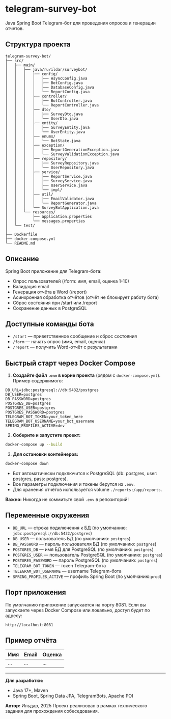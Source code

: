 # telegram-survey-bot

Java Spring Boot Telegram-бот для проведения опросов и генерации отчетов.

## Структура проекта

```
telegram-survey-bot/
├── src/
│   ├── main/
│   │   ├── java/ru/ildar/surveybot/
│   │   │   ├── config/
│   │   │   │   ├── AsyncConfig.java
│   │   │   │   ├── BotConfig.java
│   │   │   │   ├── DatabaseConfig.java
│   │   │   │   └── ReportConfig.java
│   │   │   ├── controller/
│   │   │   │   ├── BotController.java
│   │   │   │   └── ReportController.java
│   │   │   ├── dto/
│   │   │   │   ├── SurveyDto.java
│   │   │   │   └── UserDto.java
│   │   │   ├── entity/
│   │   │   │   ├── SurveyEntity.java
│   │   │   │   └── UserEntity.java
│   │   │   ├── enums/
│   │   │   │   └── BotState.java
│   │   │   ├── exception/
│   │   │   │   ├── ReportGenerationException.java
│   │   │   │   └── SurveyValidationException.java
│   │   │   ├── repository/
│   │   │   │   ├── SurveyRepository.java
│   │   │   │   └── UserRepository.java
│   │   │   ├── service/
│   │   │   │   ├── ReportService.java
│   │   │   │   ├── SurveyService.java
│   │   │   │   ├── UserService.java
│   │   │   │   └── impl/
│   │   │   ├── util/
│   │   │   │   ├── EmailValidator.java
│   │   │   │   └── ReportGenerator.java
│   │   │   └── SurveyBotApplication.java
│   │   └── resources/
│   │       ├── application.properties
│   │       └── messages.properties
│   └── test/
│  
├── Dockerfile
├── docker-compose.yml
└── README.md
```

## Описание
Spring Boot приложение для Telegram-бота:
- Опрос пользователей (/form: имя, email, оценка 1-10)
- Валидация email
- Генерация отчёта в Word (/report)
- Асинхронная обработка отчётов (отчёт не блокирует работу бота)
- Сброс состояния при /start или /report
- Сохранение данных в PostgreSQL

## Доступные команды бота
- `/start` — приветственное сообщение и сброс состояния
- `/form` — начать опрос (имя, email, оценка)
- `/report` — получить Word-отчёт с результатами

## Быстрый старт через Docker Compose

1. **Создайте файл `.env` в корне проекта** (рядом с `docker-compose.yml`). Пример содержимого:

```
DB_URL=jdbc:postgresql://db:5432/postgres
DB_USER=postgres
DB_PASSWORD=postgres
POSTGRES_DB=postgres
POSTGRES_USER=postgres
POSTGRES_PASSWORD=postgres
TELEGRAM_BOT_TOKEN=your_token_here
TELEGRAM_BOT_USERNAME=your_bot_username
SPRING_PROFILES_ACTIVE=dev
```

2. **Соберите и запустите проект:**
```bash
docker-compose up --build
```

3. **Для остановки контейнеров:**
```bash
docker-compose down
```

- Бот автоматически подключится к PostgreSQL (db: postgres, user: postgres, pass: postgres).
- Все параметры подключения и токены берутся из `.env`.
- Для хранения отчётов используется volume `./reports:/app/reports`.

**Важно:** Никогда не коммитьте свой `.env` в репозиторий!

## Переменные окружения

- `DB_URL` — строка подключения к БД (по умолчанию: `jdbc:postgresql://db:5432/postgres`)
- `DB_USER` — пользователь БД (по умолчанию: `postgres`)
- `DB_PASSWORD` — пароль пользователя БД (по умолчанию: `postgres`)
- `POSTGRES_DB` — имя БД для PostgreSQL (по умолчанию: `postgres`)
- `POSTGRES_USER` — пользователь PostgreSQL (по умолчанию: `postgres`)
- `POSTGRES_PASSWORD` — пароль PostgreSQL (по умолчанию: `postgres`)
- `TELEGRAM_BOT_TOKEN` — токен Telegram-бота
- `TELEGRAM_BOT_USERNAME` — username Telegram-бота
- `SPRING_PROFILES_ACTIVE` — профиль Spring Boot (по умолчанию:`prod`)

## Порт приложения

По умолчанию приложение запускается на порту 8081. Если вы запускаете через Docker Compose или локально, доступ будет по адресу:

    http://localhost:8081

## Пример отчёта
| Имя | Email | Оценка |
|-----|-------|--------|
| ... | ...   | ...    |

---

**Для разработки:**
- Java 17+, Maven
- Spring Boot, Spring Data JPA, TelegramBots, Apache POI

**Автор:**
Ильдар, 2025
Проект реализован в рамках технического задания для прохождения собеседования.